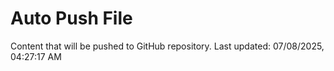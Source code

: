 # Auto Push File

Content that will be pushed to GitHub repository.
Last updated: 07/08/2025, 04:27:17 AM